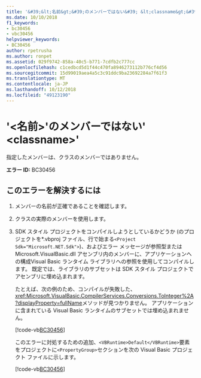 ```yaml
---
title: '&#39;&lt;名前&gt;&#39;のメンバーではない&#39; &lt;classname&gt;&#39;'
ms.date: 10/10/2018
f1_keywords:
- bc30456
- vbc30456
helpviewer_keywords:
- BC30456
author: rpetrusha
ms.author: ronpet
ms.assetid: 029f9742-858a-40c5-b771-7cdfb2c777cc
ms.openlocfilehash: c1cedbcd5d1f44c470fa8946273112b776cf4d56
ms.sourcegitcommit: 15d99019aea4a5c3c91ddc9ba23692284a7f61f3
ms.translationtype: MT
ms.contentlocale: ja-JP
ms.lasthandoff: 10/12/2018
ms.locfileid: "49123190"
---
```

# <a name="39ltnamegt39-is-not-a-member-of-39ltclassnamegt39"></a>&#39;&lt;名前&gt;&#39;のメンバーではない&#39; &lt;classname&gt;&#39;
指定したメンバーは、クラスのメンバーではありません。  
  
 **エラー ID:** BC30456  
  
## <a name="to-correct-this-error"></a>このエラーを解決するには  
  
1.  メンバーの名前が正確であることを確認します。  
  
2.  クラスの実際のメンバーを使用します。

3. SDK スタイル プロジェクトをコンパイルしようとしているかどうか (のプロジェクトを\*.vbproj ファイル、行で始まる`<Project Sdk="Microsoft.NET.Sdk">`)、およびエラー メッセージが参照型または Microsoft.VisualBasic.dll アセンブリ内のメンバーに、アプリケーションへの構成Visual Basic ランタイム ライブラリへの参照を使用してコンパイルします。 既定では、ライブラリのサブセットは SDK スタイル プロジェクトでアセンブリに埋め込まれます。

   たとえば、次の例のため、コンパイルが失敗した、<xref:Microsoft.VisualBasic.CompilerServices.Conversions.ToInteger%2A?displayProperty=fullName>メソッドが見つかりません。 アプリケーションに含まれている Visual Basic ランタイムのサブセットでは埋め込まれません。  

   [!code-vb[BC30456](~/samples/snippets/visualbasic/language-reference/error-messages/bc30456/program.vb)]

   このエラーに対処するための追加、`<VBRuntime>Default</VBRuntime>`要素をプロジェクトに`<PropertyGroup>`セクションを次の Visual Basic プロジェクト ファイルに示します。

   [!code-vb[BC30456](~/samples/snippets/visualbasic/language-reference/error-messages/bc30456/bc30456.vbproj?highlight=6)]

